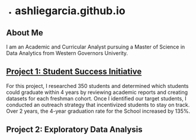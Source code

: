 + # ashliegarcia.github.io
## About Me 
I am an Academic and Curricular Analyst pursuing a Master of Science in Data Analytics from Western Governors Univerity. 
## [Project 1: Student Success Initiative](https://github.com/ashliegarcia/student_success_project)
For this project, I researched 350 students and determined which students could graduate within 4 years by reviewing academic reports and creating datasets for each freshman cohort. Once I identified our target students, I conducted an outreach strategy that incentivized students to stay on track. Over 2 years, the 4-year graduation rate for the School increased by 135%.
## Project 2: Exploratory Data Analysis

